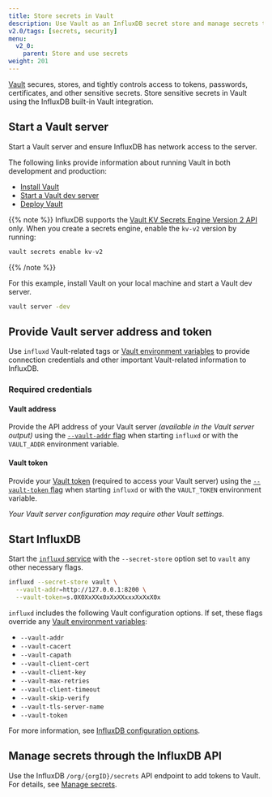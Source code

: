 ```yaml
---
title: Store secrets in Vault
description: Use Vault as an InfluxDB secret store and manage secrets through the in InfluxDB API.
v2.0/tags: [secrets, security]
menu:
  v2_0:
    parent: Store and use secrets
weight: 201
---
```


[Vault](https://www.vaultproject.io/) secures, stores, and tightly controls access
to tokens, passwords, certificates, and other sensitive secrets.
Store sensitive secrets in Vault using the InfluxDB built-in Vault integration.

## Start a Vault server

Start a Vault server and ensure InfluxDB has network access to the server.

The following links provide information about running Vault in both development and production:

- [Install Vault](https://learn.hashicorp.com/vault/getting-started/install)
- [Start a Vault dev server](https://learn.hashicorp.com/vault/getting-started/dev-server)
- [Deploy Vault](https://learn.hashicorp.com/vault/getting-started/deploy)

{{% note %}}
InfluxDB supports the [Vault KV Secrets Engine Version 2 API](https://www.vaultproject.io/api/secret/kv/kv-v2.html) only.
When you create a secrets engine, enable the `kv-v2` version by running:

```js
vault secrets enable kv-v2
```
{{% /note %}}

For this example, install Vault on your local machine and start a Vault dev server.

```sh
vault server -dev
```

## Provide Vault server address and token

Use `influxd` Vault-related tags or [Vault environment variables](https://www.vaultproject.io/docs/commands/index.html#environment-variables)
to provide connection credentials and other important Vault-related information to InfluxDB.

### Required credentials

#### Vault address
Provide the API address of your Vault server _(available in the Vault server output)_
using the [`--vault-addr` flag](/v2.0/reference/config-options/#vault-addr) when
starting `influxd` or with the `VAULT_ADDR` environment variable.

#### Vault token
Provide your [Vault token](https://learn.hashicorp.com/vault/getting-started/authentication)
(required to access your Vault server) using the [`--vault-token` flag](/v2.0/reference/config-options/#vault-token)
when starting `influxd` or with the `VAULT_TOKEN` environment variable.

_Your Vault server configuration may require other Vault settings._

## Start InfluxDB

Start the [`influxd` service](/v2.0/reference/cli/influxd/) with the `--secret-store`
option set to `vault` any other necessary flags.

```bash
influxd --secret-store vault \
  --vault-addr=http://127.0.0.1:8200 \
  --vault-token=s.0X0XxXXx0xXxXXxxxXxXxX0x
```

`influxd` includes the following Vault configuration options.
If set, these flags override any [Vault environment variables](https://www.vaultproject.io/docs/commands/index.html#environment-variables):

- `--vault-addr`
- `--vault-cacert`
- `--vault-capath`
- `--vault-client-cert`
- `--vault-client-key`
- `--vault-max-retries`
- `--vault-client-timeout`
- `--vault-skip-verify`
- `--vault-tls-server-name`
- `--vault-token`

For more information, see [InfluxDB configuration options](/v2.0/reference/config-options/).

## Manage secrets through the InfluxDB API
Use the InfluxDB `/org/{orgID}/secrets` API endpoint to add tokens to Vault.
For details, see [Manage secrets](/v2.0/security/secrets/manage-secrets/).
